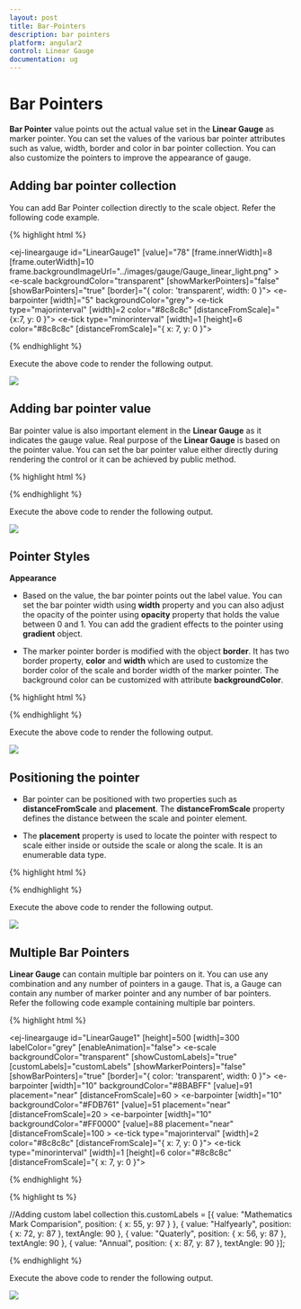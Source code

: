 ```yaml
---
layout: post
title: Bar-Pointers
description: bar pointers
platform: angular2
control: Linear Gauge
documentation: ug
---
```


# Bar Pointers

**Bar Pointer** value points out the actual value set in the **Linear Gauge** as marker pointer. You can set the values of the various bar pointer attributes such as value, width, border and color in bar pointer collection.  You can also customize the pointers to improve the appearance of gauge.

## Adding bar pointer collection

You can add Bar Pointer collection directly to the scale object. Refer the following code example.


{% highlight html %}

 <ej-lineargauge id="LinearGauge1" [value]="78" [frame.innerWidth]=8 [frame.outerWidth]=10 
                         frame.backgroundImageUrl="../images/gauge/Gauge_linear_light.png" >
   <e-scales>
        <e-scale backgroundColor="transparent" [showMarkerPointers]="false" 
                 [showBarPointers]="true" [border]="{ color: 'transparent', width: 0 }">
          <e-barpointers>
              <e-barpointer  [width]="5" backgroundColor="grey"></e-barpointer>
           </e-barpointers>	
          <e-ticks>
               <e-tick type="majorinterval" [width]=2 color="#8c8c8c" [distanceFromScale]="
                                                                     {x:7, y: 0 }"></e-tick>
               <e-tick type="minorinterval" [width]=1 [height]=6 color="#8c8c8c" 
                                               [distanceFromScale]="{ x: 7, y: 0 }"></e-tick>
          </e-ticks>
        </e-scale>
   </e-scales>
</ej-lineargauge>

{% endhighlight %}


Execute the above code to render the following output.


![](Bar-Pointers_images/Bar-Pointers_img1.png)



## Adding bar pointer value

Bar pointer value is also important element in the **Linear Gauge** as it indicates the gauge value. Real purpose of the **Linear Gauge** is based on the pointer value. You can set the bar pointer value either directly during rendering the control or it can be achieved by public method.



{% highlight html %}

 <ej-lineargauge id="LinearGauge1">
   <e-scales>
        <e-scale backgroundColor="transparent" [showMarkerPointers]="false" 
              [showBarPointers]="true" [border]="{ color: 'transparent', width: 0 }">
          <e-barpointers>
              <e-barpointer  [width]="5" backgroundColor="grey" [value]=91 ></e-barpointer>
           </e-barpointers>	
          <e-ticks>
               <e-tick type="majorinterval" [width]=2 color="#8c8c8c" 
                         [distanceFromScale]="{ x: 7, y: 0 }"></e-tick>
               <e-tick type="minorinterval" [width]=1 [height]=6 color="#8c8c8c" 
                                    [distanceFromScale]="{ x: 7, y: 0 }"></e-tick>
          </e-ticks>
        </e-scale>
   </e-scales>
</ej-lineargauge>

{% endhighlight %}

Execute the above code to render the following output.

![](Bar-Pointers_images/Bar-Pointers_img2.png)

## Pointer Styles

**Appearance**

* Based on the value, the bar pointer points out the label value. You can set the bar pointer width using **width** property and you can also adjust the opacity of the pointer using **opacity** property that holds the value between 0 and 1. You can add the gradient effects to the pointer using **gradient** object. 

* The marker pointer border is modified with the object **border**. It has two border property, **color** and **width** which are used to customize the border color of the scale and border width of the marker pointer. The background color can be customized with attribute **backgroundColor**.


{% highlight html %}

 <ej-lineargauge id="LinearGauge1">
   <e-scales>
        <e-scale backgroundColor="transparent" [showMarkerPointers]="false" 
             [showBarPointers]="true" [border]="{ color: 'transparent', width: 0 }">
          <e-barpointers>
              <e-barpointer  [width]="5" backgroundColor="grey" [value]=91 
              backgroundColor="red" [opacity]=0.7 [border]="{ color: '#860201', width: 2 }" >
              </e-barpointer>
           </e-barpointers>	
          <e-ticks>
               <e-tick type="majorinterval" [width]=2 color="#8c8c8c" 
               [distanceFromScale]="{ x: 7, y: 0 }"></e-tick>
               <e-tick type="minorinterval" [width]=1 [height]=6 color="#8c8c8c" 
               [distanceFromScale]="{ x: 7, y: 0 }"></e-tick>
          </e-ticks>
        </e-scale>
   </e-scales>
</ej-lineargauge>

{% endhighlight %}


Execute the above code to render the following output.



![](Bar-Pointers_images/Bar-Pointers_img3.png)

## Positioning the pointer	

* Bar pointer can be positioned with two properties such as **distanceFromScale** and **placement**. The **distanceFromScale** property defines the distance between the scale and pointer element. 

* The **placement** property is used to locate the pointer with respect to scale either inside or outside the scale or along the scale. It is an enumerable data type.


{% highlight html %}

 <ej-lineargauge id="LinearGauge1">
   <e-scales>
        <e-scale backgroundColor="transparent" [showMarkerPointers]="false" 
         [showBarPointers]="true" [border]="{ color: 'transparent', width: 0 }">
          <e-barpointers>
              <e-barpointer  [width]="10" backgroundColor="grey" [value]=91 
               backgroundColor="#8BABFF" [opacity]=0.7 [border]="{ color: '#860201',
                                width: 2 }" placement="near" [distanceFromScale]=20 >
              </e-barpointer>
           </e-barpointers>	
          <e-ticks>
               <e-tick type="majorinterval" [width]=2 color="#8c8c8c" 
                         [distanceFromScale]="{ x: 7, y: 0 }"></e-tick>
               <e-tick type="minorinterval" [width]=1 [height]=6 color="#8c8c8c"
                                   [distanceFromScale]="{ x: 7, y: 0 }"></e-tick>
          </e-ticks>
        </e-scale>
   </e-scales>
</ej-lineargauge>

{% endhighlight %}



Execute the above code to render the following output.


![](Bar-Pointers_images/Bar-Pointers_img4.png)

## Multiple Bar Pointers

**Linear Gauge** can contain multiple bar pointers on it. You can use any combination and any number of pointers in a gauge. That is, a Gauge can contain any number of marker pointer and any number of bar pointers. Refer the following code example containing multiple bar pointers.

{% highlight html %}

 <ej-lineargauge id="LinearGauge1" [height]=500 [width]=300 labelColor="grey" [enableAnimation]="false">
   <e-scales>
        <e-scale backgroundColor="transparent" [showCustomLabels]="true" 
              [customLabels]="customLabels" [showMarkerPointers]="false" 
              [showBarPointers]="true" [border]="{ color: 'transparent', width: 0 }">
          <e-barpointers>
              <e-barpointer  [width]="10" backgroundColor="#8BABFF" [value]=91 
               placement="near" [distanceFromScale]=60 ></e-barpointer>
              <e-barpointer  [width]="10" backgroundColor="#FDB761" [value]=51 
               placement="near" [distanceFromScale]=20 ></e-barpointer>
              <e-barpointer  [width]="10" backgroundColor="#FF0000" [value]=88 
               placement="near" [distanceFromScale]=100 ></e-barpointer>
           </e-barpointers>	
          <e-ticks>
               <e-tick type="majorinterval" [width]=2 color="#8c8c8c" 
                         [distanceFromScale]="{ x: 7, y: 0 }"></e-tick>
               <e-tick type="minorinterval" [width]=1 [height]=6 color="#8c8c8c" 
                         [distanceFromScale]="{ x: 7, y: 0 }"></e-tick>
          </e-ticks>
        </e-scale>
   </e-scales>
</ej-lineargauge>

{% endhighlight %}

{% highlight ts %}

//Adding custom label collection
this.customLabels = [{
    value: "Mathematics Mark Comparision", position: { x: 55, y: 97 }
},
{ value: "Halfyearly", position: { x: 72, y: 87 }, textAngle: 90 },
{ value: "Quaterly", position: { x: 56, y: 87 }, textAngle: 90 },
{ value: "Annual", position: { x: 87, y: 87 }, textAngle: 90 }];

{% endhighlight %}



Execute the above code to render the following output.


![](Bar-Pointers_images/Bar-Pointers_img5.png)

